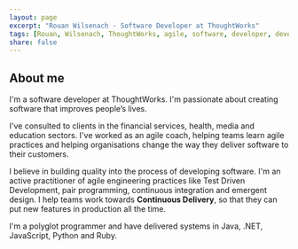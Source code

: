 ```yaml
---
layout: page
excerpt: "Rouan Wilsenach - Software Developer at ThoughtWorks"
tags: [Rouan, Wilsenach, ThoughtWorks, agile, software, developer, development, continuous, delivery]
share: false
---
```


## About me

I'm a software developer at ThoughtWorks. I'm passionate about creating software that improves people’s lives.

I've consulted to clients in the financial services, health, media and education sectors. I've worked as an agile coach, helping teams learn agile practices and helping organisations change the way they deliver software to their customers.

I believe in building quality into the process of developing software. I'm an active practitioner of agile engineering practices like Test Driven Development, pair programming, continuous integration and emergent design. I help teams work towards __Continuous Delivery__, so that they can put new features in production all the time.

I'm a polyglot programmer and have delivered systems in Java, .NET, JavaScript, Python and Ruby.

